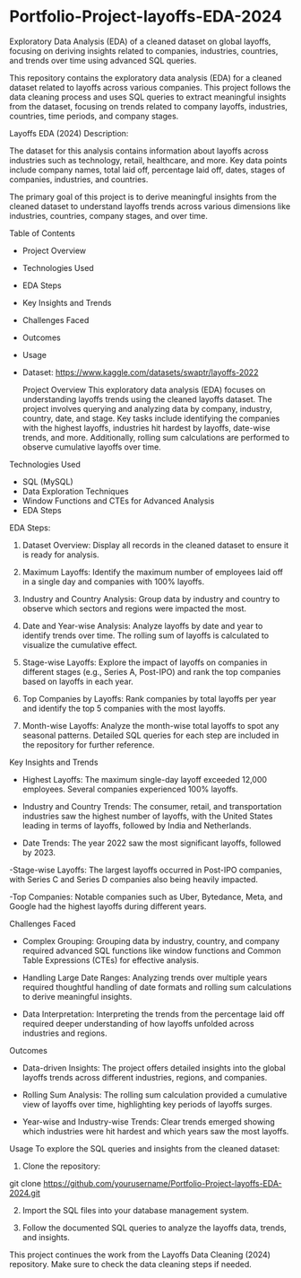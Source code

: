 # Portfolio-Project-layoffs-EDA-2024
Exploratory Data Analysis (EDA) of a cleaned dataset on global layoffs, focusing on deriving insights related to companies, industries, countries, and trends over time using advanced SQL queries.

This repository contains the exploratory data analysis (EDA) for a cleaned dataset related to layoffs across various companies. This project follows the data cleaning process and uses SQL queries to extract meaningful insights from the dataset, focusing on trends related to company layoffs, industries, countries, time periods, and company stages.

Layoffs EDA (2024) Description:

The dataset for this analysis contains information about layoffs across industries such as technology, retail, healthcare, and more. Key data points include company names, total laid off, percentage laid off, dates, stages of companies, industries, and countries.

The primary goal of this project is to derive meaningful insights from the cleaned dataset to understand layoffs trends across various dimensions like industries, countries, company stages, and over time.

Table of Contents
- Project Overview
- Technologies Used
- EDA Steps
- Key Insights and Trends
- Challenges Faced
- Outcomes
- Usage
- Dataset: https://www.kaggle.com/datasets/swaptr/layoffs-2022

  Project Overview
This exploratory data analysis (EDA) focuses on understanding layoffs trends using the cleaned layoffs dataset. The project involves querying and analyzing data by company, industry, country, date, and stage. Key tasks include identifying the companies with the highest layoffs, industries hit hardest by layoffs, date-wise trends, and more. Additionally, rolling sum calculations are performed to observe cumulative layoffs over time.

Technologies Used
- SQL (MySQL)
- Data Exploration Techniques
- Window Functions and CTEs for Advanced Analysis
- EDA Steps

EDA Steps: 
1. Dataset Overview:
Display all records in the cleaned dataset to ensure it is ready for analysis.

2. Maximum Layoffs:
Identify the maximum number of employees laid off in a single day and companies with 100% layoffs.

3. Industry and Country Analysis:
Group data by industry and country to observe which sectors and regions were impacted the most.

4. Date and Year-wise Analysis:
Analyze layoffs by date and year to identify trends over time. The rolling sum of layoffs is calculated to visualize the cumulative effect.

5. Stage-wise Layoffs:
Explore the impact of layoffs on companies in different stages (e.g., Series A, Post-IPO) and rank the top companies based on layoffs in each year.

6. Top Companies by Layoffs:
Rank companies by total layoffs per year and identify the top 5 companies with the most layoffs.

7. Month-wise Layoffs:
Analyze the month-wise total layoffs to spot any seasonal patterns.
Detailed SQL queries for each step are included in the repository for further reference.

Key Insights and Trends
- Highest Layoffs:
The maximum single-day layoff exceeded 12,000 employees. Several companies experienced 100% layoffs.

- Industry and Country Trends:
The consumer, retail, and transportation industries saw the highest number of layoffs, with the United States leading in terms of layoffs, followed by India and Netherlands.

- Date Trends:
The year 2022 saw the most significant layoffs, followed by 2023.

-Stage-wise Layoffs:
The largest layoffs occurred in Post-IPO companies, with Series C and Series D companies also being heavily impacted.

-Top Companies:
Notable companies such as Uber, Bytedance, Meta, and Google had the highest layoffs during different years.

Challenges Faced 

- Complex Grouping: Grouping data by industry, country, and company required advanced SQL functions like window functions and Common Table Expressions (CTEs) for effective analysis.

- Handling Large Date Ranges: Analyzing trends over multiple years required thoughtful handling of date formats and rolling sum calculations to derive meaningful insights.

- Data Interpretation: Interpreting the trends from the percentage laid off required deeper understanding of how layoffs unfolded across industries and regions.

Outcomes

- Data-driven Insights: The project offers detailed insights into the global layoffs trends across different industries, regions, and companies.

- Rolling Sum Analysis: The rolling sum calculation provided a cumulative view of layoffs over time, highlighting key periods of layoffs surges.

- Year-wise and Industry-wise Trends: Clear trends emerged showing which industries were hit hardest and which years saw the most layoffs.

Usage
To explore the SQL queries and insights from the cleaned dataset:

1. Clone the repository:

git clone https://github.com/yourusername/Portfolio-Project-layoffs-EDA-2024.git

2. Import the SQL files into your database management system.

3. Follow the documented SQL queries to analyze the layoffs data, trends, and insights.

This project continues the work from the Layoffs Data Cleaning (2024) repository. Make sure to check the data cleaning steps if needed.

